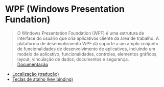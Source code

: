 # WPF (Windows Presentation Fundation)

>O Windows Presentation Foundation (WPF) é uma estrutura de interface do usuário que cria aplicativos cliente da área de trabalho. A plataforma de desenvolvimento WPF dá suporte a um amplo conjunto de funcionalidades de desenvolvimento de aplicativos, incluindo um modelo de aplicativo, funcionalidades, controles, elementos gráficos, layout, vinculação de dados, documentos e segurança.
[Documentação](https://docs.microsoft.com/pt-br/visualstudio/designers/getting-started-with-wpf)

- [Localização (tradução)](localization.md)
- [Teclas de atalho (key binding)](key-binding.md)